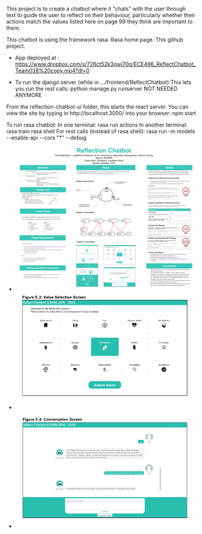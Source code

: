 This project is to create a chatbot where it "chats" with the user through text to guide the user to reflect on their behaviour, particularly whether their actions match the values listed here on page 99 they think are important to them.

This chatbot is using the framework rasa. Rasa home page. This github project.

* App deployed at : https://www.dropbox.com/s/726ct52k3qwj70q/ECE496_ReflectChatbot_Team038%20copy.mp4?dl=0

* To run the django server (while in .../frontend/ReflectChatbot) This lets you run the rest calls: python manage.py runserver NOT NEEDED ANYMORE

From the reflection-chatbot-ui folder, this starts the react server. You can view the site by typing in http://localhost:3000/ into your browser: npm start

To run rasa chatbot: In one terminal: rasa run actions In another terminal: rasa train rasa shell For rest calls (instead of rasa shell): rasa run -m models --enable-api --cors "*" --debug
* ![alt text](poster.png "Poster")
* ![alt text](StartPage.png)
* ![alt text](chatbot.png)
